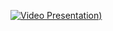 [![Video Presentation](https://www.youtube.com/watch?v=iwTuy--WxQA))](https://www.youtube.com/watch?v=iwTuy--WxQA)
